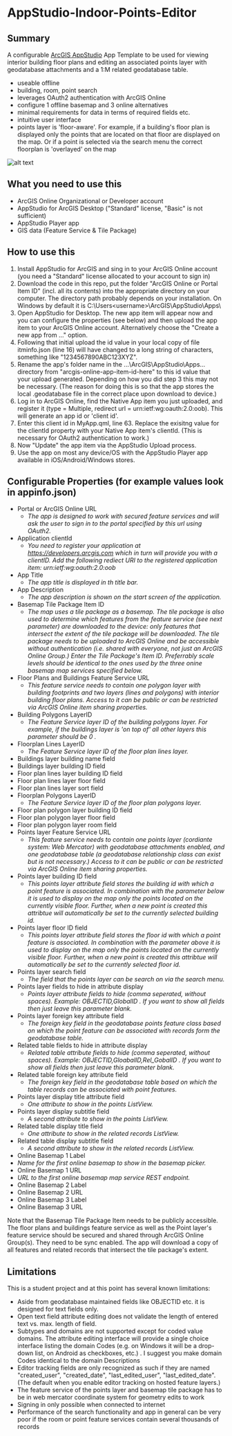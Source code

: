 # AppStudio-Indoor-Points-Editor
## Summary
A configurable [ArcGIS AppStudio](https://appstudio.arcgis.com/) App Template to be used for viewing interior building floor plans and editing an associated points layer with geodatabase attachments and a 1:M related geodatabase table.
+ useable offline
+ building, room, point search
+ leverages OAuth2 authentication with ArcGIS Online
+ configure 1 offline basemap and 3 online alternatives 
+ minimal requirements for data in terms of required fields etc.
+ intuitive user interface
+ points layer is 'floor-aware'. For example, if a building's floor plan is displayed only the points that are located on that floor are displayed on the map. Or if a point is selected via the search menu the correct floorplan is 'overlayed' on the map

![alt text](https://cloud.githubusercontent.com/assets/7443922/14873952/23037e8c-0cc1-11e6-86f9-657286a297b9.PNG "Screen shots of AppStudio-Indoor-Points-Editor on Google Nexus5")


## What you need to use this
+ ArcGIS Online Organizational or Developer account
+ AppStudio for ArcGIS Desktop ("Standard" license, "Basic" is not sufficient) 
+ AppStudio Player app
+ GIS data (Feature Service & Tile Package)

## How to use this
1. Install AppStudio for ArcGIS and sing in to your ArcGIS Online account (you need a "Standard" license allocated to your account to sign in)
2. Download the code in this repo, put the folder "ArcGIS Online or Portal Item ID" (incl. all its contents) into the appropriate directory on your computer. The directory path probably depends on your installation. On Windows by default it is C:\Users\<username>\ArcGIS\AppStudio\Apps\
3. Open AppStudio for Desktop. The new app item will appear now and you can configure the properties (see below) and then upload the app item to your ArcGIS Online account. Alternatively choose the "Create a new app from ..." option.
4. Following that initial upload the id value in your local copy of file itminfo.json (line 16) will have changed to a long string of characters, something like "1234567890ABC123XYZ".
5. Rename the app's folder name in the ...\ArcGIS\AppStudio\Apps\... directory from "arcgis-online-app-item-id-here" to this id value that your upload generated. Depending on how you did step 3 this may not be necessary. (The reason for doing this is so that the app stores the local .geodatabase file in the correct place upon download to device.)
7. Log in to ArcGIS Online, find the Native App item you just uploaded, and register it (type = Multiple, redirect url = urn:ietf:wg:oauth:2.0:oob). This will generate an app id or 'client id'.
8. Enter this client id in MyApp.qml, line 63. Replace the exisitng value for the clientId property with your Native App item's clientId. (This is necessary for OAuth2 authentication to work.)
6. Now "Update" the app item via the AppStudio Upload process. 
9. Use the app on most any device/OS with the AppStudio Player app available in iOS/Android/Windows stores.

## Configurable Properties (for example values look in appinfo.json)
+ Portal or ArcGIS Online URL
  + *The app is designed to work with secured feature services and will ask the user to sign in to the portal specified by this url using OAuth2.*
+ Application clientId
  + *You need to register your application at https://developers.arcgis.com which in turn will provide you with a clientID. Add the following rediect URI to the registered application item: urn:ietf:wg:oauth:2.0:oob* 
+ App Title
  + *The app title is displayed in th title bar.*
+ App Description
  + *The app description is shown on the start screen of the application.* 
+ Basemap Tile Package Item ID
  + *The map uses a tile package as a basemap. The tile package is also used to determine which features from the feature service (see next parameter) are downloaded to the device: only features that intersect the extent of the tile package will be downloaded. The tile package needs to be uploaded to ArcGIS Online and be accessible without authentication (i.e. shared with everyone, not just an ArcGIS Online Group.) Enter the Tile Package's Item ID. Preferrably scale levels should be identical to the ones used by the three onine basemap map services specified below.* 
+ Floor Plans and Buildings Feature Service URL
  + *This feature service needs to contain one polygon layer with building footprints and two layers (lines and polygons) with interior building floor plans. Access to it can be public or can be restricted via ArcGIS Online item sharing properties.* 
+ Building Polygons LayerID
  + *The Feature Service layer ID of the building polygons layer. For example, if the buildings layer is 'on top of' all other layers this parameter should be 0 .* 
+ Floorplan Lines LayerID
  + *The Feature Service layer ID of the floor plan lines layer.* 
+ Buildings layer building name field
+ Buildings layer building ID field
+ Floor plan lines layer building ID field
+ Floor plan lines layer floor field
+ Floor plan lines layer sort field
+ Floorplan Polygons LayerID
  + *The Feature Service layer ID of the floor plan polygons layer.* 
+ Floor plan polygon layer building ID field
+ Floor plan polygon layer floor field
+ Floor plan polygon layer room field
+ Points layer Feature Service URL
  + *This feature service needs to contain one points layer (cordiante system: Web Mercator) with geodatabase attachments enabled, and one geodatabase table (a geodatabase relationship class can exist but is not necessary.) Access to it can be public or can be restricted via ArcGIS Online item sharing properties.* 
+ Points layer building ID field
  + *This points layer attribute field stores the building id with which a point feature is associated. In combination with the parameter below it is used to display on the map only the points located on the currently visible floor. Further, when a new point is created this attribtue will automatically be set to the currently selected building id.* 
+ Points layer floor ID field
  + *This points layer attribute field stores the floor id with which a point feature is associated. In combination with the parameter above it is used to display on the map only the points located on the currently visible floor. Further, when a new point is created this attribtue will automatically be set to the currently selected floor id.* 
+ Points layer search field
  + *The field that the points layer can be search on via the search menu.* 
+ Points layer fields to hide in attribute display
  + *Points layer attribute fields to hide (comma seperated, without spaces). Example: OBJECTID,GlobalID . If you want to show all fields then just leave this parameter blank.* 
+ Points layer foreign key attribute field
  + *The foreign key field in the geodatabase points feature class based on which the point feature can be associated with records form the geodatabase table.* 
+ Related table fields to hide in attribute display
  + *Related table attribute fields to hide (comma seperated, without spaces). Example: OBJECTID,GloabalID,Rel_GobalID . If you want to show all fields then just leave this parameter blank.* 
+ Related table foreign key attribute field
  + *The foreign key field in the geodatabase table based on which the table records can be associated with point features.* 
+ Points layer display title attribute field
  + *One attribute to show in the points ListView.* 
+ Points layer display subtitle field
  + *A second attribute to show in the points ListView.* 
+ Related table display title field
  + *One attribute to show in the related records ListView.* 
+ Related table display subtitle field
  + *A second attribute to show in the related records ListView.* 
+ Online Basemap 1 Label
 + *Name for the first online basemap to show in the basemap picker.* 
+ Online Basemap 1 URL
 + *URL to the first online basemap map service REST endpoint.*
+ Online Basemap 2 Label
+ Online Basemap 2 URL
+ Online Basemap 3 Label
+ Online Basemap 3 URL

Note that the Basemap Tile Package Item needs to be publicly accessible. The floor plans and buildings feature service as well as the Point layer's feature service should be secured and shared through ArcGIS Online Group(s). They need to be sync enabled. The app will download a copy of all features and related records that intersect the tile package's extent.


## Limitations
This is a student project and at this point has several known limitations:
+ Aside from geodatabase maintained fields like OBJECTID etc. it is designed for text fields only.
+ Open text field attribute editing does not validate the length of entered text vs. max. length of field.
+ Subtypes and domains are not supported except for coded value domains. The attribute editing interface will provide a single choice interface listing the domain Codes (e.g. on Windows it will be a drop-down list, on Android as checkboxes, etc.) . I suggest you make domain Codes identical to the domain Descriptions
+ Editor tracking fields are only recognized as such if they are named "created_user", "created_date", "last_edited_user", "last_edited_date". (The default when you enable editor tracking on hosted feature layers.)
+ The feature service of the points layer and basemap tile package has to be in web mercator coordinate system for geometry edits to work
+ Signing in only possible when connected to internet
+ Performance of the search functionality and app in general can be very poor if the room or point feature services contain several thousands of records
